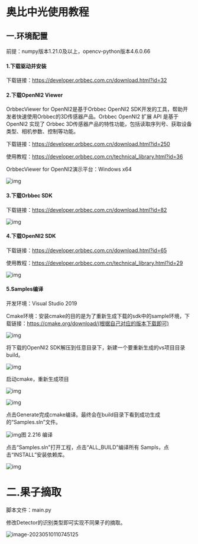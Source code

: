# 奥比中光使用教程

## 一.环境配置

前提：numpy版本1.21.0及以上，opencv-python版本4.6.0.66

#### 1.下载驱动并安装

下载链接：https://developer.orbbec.com.cn/download.html?id=32

#### 2.下载OpenNI2 Viewer

OrbbecViewer for OpenNI2是基于Orbbec OpenNI2 SDK开发的工具，帮助开发者快速使用Orbbec的3D传感器产品。Orbbec OpenNI2 扩展 API 是基于OpenNI2 实现了 Orbbec 3D传感器产品的特性功能，包括读取序列号、获取设备类型、相机参数、控制等功能。

下载链接：https://developer.orbbec.com.cn/download.html?id=250

使用教程：https://developer.orbbec.com.cn/technical_library.html?id=36

OrbbecViewer for OpenNI2演示平台：Windows x64

![img](src/AgAABsxIRHmr79SopnNPvZRqKevdHDxO.png)

#### 3.下载Orbbec SDK

下载链接：https://developer.orbbec.com.cn/download.html?id=82

![img](src/AgAABsxIRHnWbxloO0dJGolD5X4eKzMA.png)

#### 4.下载OpenNI2 SDK

下载链接：https://developer.orbbec.com.cn/download.html?id=65

使用教程：https://developer.orbbec.com.cn/technical_library.html?id=29

![img](src/AgAABsxIRHniK26C5AFA7L2_QQ9PQPn4.png)

#### 5.Samples编译

开发环境：Visual Studio 2019

Cmake环境：安装cmake的目的是为了重新生成下载的sdk中的sample环境，下载链接：https://cmake.org/download/(根据自己对应的版本下载即可)

![img](src/AgAABsxIRHn-NwHkBQBJoqPeKD0a-K2W.png)

将下载的OpenNI2 SDK解压到任意目录下，新建一个要重新生成的vs项目目录build。

![img](src/AgAABsxIRHmKdMPTBNJN4KxUCeJ1uRrf.png)

启动cmake，重新生成项目

![img](src/AgAABsxIRHlbABM2K9tNOpVQQDpJb8eL.png)

![img](src/AgAABsxIRHnlZpyMMQJKJKfy66-8c3vA.png)

点击Generate完成cmake编译。最终会在build目录下看到成功生成的“Samples.sln”文件。

![img](D:/myDeeyea/src/AgAABsxIRHmGTXk6FQ9D8Y7ucCpx5wwR.png)图 2.216 编译

点击“Samples.sln”打开工程，点击“ALL_BUILD”编译所有 Sampls，点击“INSTALL”安装依赖库。

![img](src/AgAABsxIRHlAg6VvCttFAJloJUC5TmaL.png)

# 二.果子摘取

脚本文件：main.py

修改Detector的识别类型即可实现不同果子的摘取。

![image-20230510110745125](src/image-20230510110745125.png)